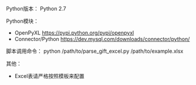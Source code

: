 Python版本：
Python 2.7

Python模块：
- OpenPyXL https://pypi.python.org/pypi/openpyxl
- Connector/Python https://dev.mysql.com/downloads/connector/python/

脚本调用命令：
python /path/to/parse_gift_excel.py /path/to/example.xlsx

其他：
- Excel表请严格按照模板来配置
